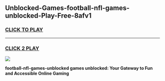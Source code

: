 
## Unblocked-Games-football-nfl-games-unblocked-Play-Free-8afv1
<h3>
<a href="https://premium76.site?title=football-nfl-games-unblocked&ref=23A">CLICK TO PLAY</a></h3>
<hr>

<h3>
<a href="https://premium76.site?title=football-nfl-games-unblocked&ref=23A">CLICK 2 PLAY</a>
  
</h3>

<a href="https://premium76.site?title=football-nfl-games-unblocked&ref=23A"><img src="https://clearcache.store/games.png"></a>


**football-nfl-games-unblocked games unblocked: Your Gateway to Fun and Accessible Online Gaming**
